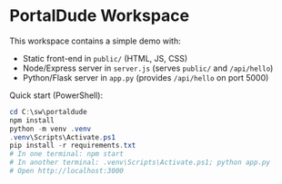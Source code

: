 # PortalDude Workspace

This workspace contains a simple demo with:

- Static front-end in `public/` (HTML, JS, CSS)
- Node/Express server in `server.js` (serves `public/` and `/api/hello`)
- Python/Flask server in `app.py` (provides `/api/hello` on port 5000)

Quick start (PowerShell):

```powershell
cd C:\sw\portaldude
npm install
python -m venv .venv
.venv\Scripts\Activate.ps1
pip install -r requirements.txt
# In one terminal: npm start
# In another terminal: .venv\Scripts\Activate.ps1; python app.py
# Open http://localhost:3000
```
